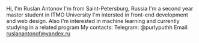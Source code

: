 Hi, I'm Ruslan Antonov
I'm from Saint-Petersburg, Russia
I'm a second year master student in ITMO University
I'm intersted in front-end development and web design. Also I'm interested in machine learning and currently studying in a related program
My contacts:
Telegram: @purlyputhh
Email: ruslanantonof@yandex.ru
